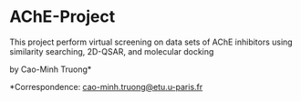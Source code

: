 # AChE-Project
This project perform virtual screening on data sets of AChE inhibitors using similarity searching, 2D-QSAR, and molecular docking

by Cao-Minh Truong*

*Correspondence: cao-minh.truong@etu.u-paris.fr 
